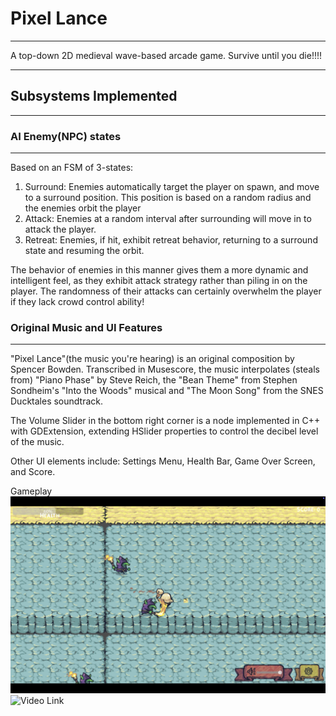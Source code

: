 # Pixel Lance
-------------------------

A top-down 2D medieval wave-based arcade game. Survive until you die!!!!

------------------------------------
## Subsystems Implemented
---------------------------------
### AI Enemy(NPC) states
-------------------------------
Based on an FSM of 3-states:
1. Surround: Enemies automatically target the player on spawn, and move to a surround position. This position is based on a random radius and the enemies orbit the player
2. Attack: Enemies at a random interval after surrounding will move in to attack the player.
3. Retreat: Enemies, if hit, exhibit retreat behavior, returning to a surround state and resuming the orbit.

The behavior of enemies in this manner gives them a more dynamic and intelligent feel, as they exhibit attack strategy rather than piling in on the player. The randomness of their attacks can certainly overwhelm the player if they lack crowd control ability!
     
### Original Music and UI Features
------------------------------
"Pixel Lance"(the music you're hearing) is an original composition by Spencer Bowden. Transcribed in Musescore, the music interpolates (steals from) "Piano Phase" by Steve Reich, the "Bean Theme" from Stephen Sondheim's "Into the Woods" musical and "The Moon Song" from the SNES Ducktales soundtrack.


The Volume Slider in the bottom right corner is a node implemented in C++ with GDExtension, extending HSlider properties to control the decibel level of the music.


Other UI elements include: Settings Menu, Health Bar, Game Over Screen, and Score.

Gameplay
![](Images/Gameplay.png)
![Video Link](https://www.youtube.com/watch?v=1L9pzPVodGs)
